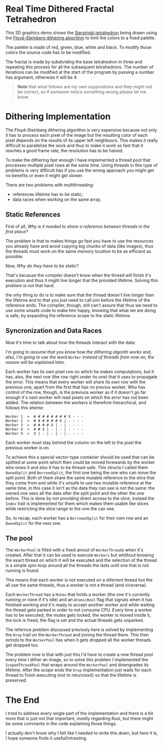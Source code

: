 # Real Time Dithered Fractal Tetrahedron

This 3D graphics demo shows the
[Sierpinski tetrahedron](https://en.wikipedia.org/wiki/Sierpi%C5%84ski_triangle#Analogues_in_higher_dimensions)
being drawn using the
[Floyd–Steinberg dithering algorithm](https://en.wikipedia.org/wiki/Floyd%E2%80%93Steinberg_dithering)
to limit the colors to a fixed palette.

The palette is made of red, green, blue, white and black. To modify those
colors the source code has to be modified.

The fractal is made by subdividing the base tetrahedron in three and
repeating this process for all the subsequent tetrahedrons. The number
of iterations can be modified at the start of the program by passing a
number has argument, otherwise it will be 4.

> **Note** that what follows are my own suppositions and they might not be correct, so
> if someone notice something wrong please let me know

# Dithering Implementation

The Floyd–Steinberg dithering algorithm is very expensive because not only
it has to process each pixel of the image but the resulting color of each
pixel depends on the results of its upper left neighbours. This makes it
really difficult to parallelize the work and thus to make it work so fast
that it reaches a good frame rate, the resolution has to be halved.

To make the dithering fast enough I have implemented a thread pool
that processes multiple pixel rows at the same time. Using threads in this type
of problems is very difficult has if you use the wrong approach you might get no
benefits or even it might get slower.

There are two problems with multithreading:
- references lifetime has to be static;
- data races when working on the same array.

## Static References

First of all, *Why is it needed to share a reference between threads in the first place?*

The problem is that to makes things go fast you have to use the resources you already
have and avoid copying big chunks of data (like images), thus the threads must
work on the same memory location to be as efficient as possible.

Now, *Why do they have to be static?*

That's because the compiler doesn't know when the
thread will finish it's execution and thus it might live longer that the provided
lifetime. Solving this problem is not that hard:

the only thing to do is to make sure that the thread doesn't live longer than the
lifetime and to that you just need to call join before the lifetime of the reference ends.
The compiler, though, still can't assure that thus we need to use some unsafe code to make
him happy, knowing that what we are doing is safe, by expanding the reference scope to
the static lifetime.

## Syncronization and Data Races

Now it's time to talk about how the threads interact with the data:

_I'm going to assume that you know how the dithering algorith works and, also,
I'm going to use the word `Worker` instead of threads from now on, the reason will be
explained later._

Each worker has its own pixel row on which he makes computations, but it has, also, the next row
(the row right under its one) that it uses to propagate the error. This means that every worker
will share its own row with the previous one, apart from the first that has no previus worker.
Who has control of the row, though, is the previuos worker as if it doesn't go far enough it's next
worker will read pixels on which the error has not been added. The relation between the workers is
therefore hierarchical, and follows this sheme:
```
Worker 1  >  # # # # # # # # X - - -
Worker 2  >  # # # # # # X | - - - -
Worker 3  >  # # # # X | - | - - - -
Worker 4  >  # # X | - | - | - - - -
Worker 5  >  X | - | - | - | - - - -
```
Each worker must stay behind the column on the left to the pixel the previous worker is on.

To achieve this a special vector-type container should be used that can be splitted at some point
which then could be moved forewards by the worker who onws it and also it has to be thread-safe.
This structs I called them `OwnedSplit` and `BorroedSplit`, the first one being the one who can
move the split point. Both of them share the same mutable reference to the slice that they come
from and while it's unsafe to use two mutable reference at the same time, in this case it isn't
as the data they can see is not the same: the owned one sees all the data after the split point
and the other the one before. This is done by not providing direct access to the slice, instead
the `Index` trait is implemented for them which makes them usable like slices while restricting
the slice range to the one the can see.

So, to recap, each worker has a `BorrowedSplit` for their own row and an `OwnedSplit` for the
next one.

## The pool

The `WorkerPool` is filled with a fixed amout of `WorkerThread`s when it's created.
After that it can be used to execute `Workers` but whithout knowing the exact thread on which
it will be executed and the selection of the thread is a simple spin-loop around all the threads
the lasts until one that is not running is found.

This means that each worker is not executed on a diferrent thread but the all use the same threads,
thus a worker is not a thread (and viceversa).

Each `WorkerThread` has a `Mutex` that holds a worker (the one it's currently running or none if
it's idle) and an `AtomicBool` flag that signals when it has finished working and it's ready to accept
another worker and while waiting the thread gets parked in order to not consume CPU. Every time a
worker has to be executed, the mutex gets locked, the worker is moved inside it, the lock is freed,
the flag is set and the actual threads gets unparked.

The refernce problem discussed previusly here is solved by implementing the `Drop` trait on the
`WorkerThread` and joining the thread there. This then extnds to the `WorkerPool` has when it
gets dropped all the worker threads get dropped too.

The problem now is that with just this I'd have to create a new thread pool every time I dither
an image, so to solve this problem I implemented the `ScopedThreadPool` that wraps around
the `WorkerPool` and downgrades its lifetime. After the scope ends the `Drop` implementation just
waits for each thread to finish executing (not to return/exit) so that the lifetime is preserved.

# The End

I tried to address every single part of the implementation and there is a bit more that is just not that
important, mostly regarding Rust, but there might be some comments in the code explaining those things.

I actually don't know why I felt like I needed to write this down, but here it is, I hope someone finds
it useful/intresting.